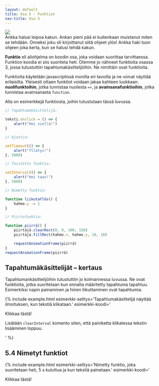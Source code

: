 ```yaml
---
layout: default
title: Osa 5 - Funktiot
nav-title: Osa 5
---
```


<div class="duckimg-center-container">
<img 
  src="{{ site.img-url }}/kakku.webp" 
  class="duckimg-center"
/>
</div>
<div class="duckimg-caption">
Ankka halusi leipoa kakun. Ankan pieni pää ei kuitenkaan muistanut miten se tehdään. Onneksi joku oli kirjoittanut siitä ohjeet ylös! Ankka haki tuon ohjeen joka kerta, kun se halusi tehdä kakun.
</div>


**Funktio** eli aliohjelma on koodin osa, joka voidaan suorittaa tarvittaessa. Funktion koodia ei siis suoriteta heti. Olemme jo nähneet funktioita osassa 3, jossa tutustuttiin tapahtumakäsittelijöihin. Ne nimittäin ovat funktioita.

Funktioita käytetään javascriptissä monilla eri tavoilla ja ne voivat näyttää erilaisilta. Yleisesti ottaen funktiot voidaan jakaa kahteen luokkaan: **nuolifunktoihin**, jotka tunnistaa nuolesta `=>`, ja **avainsanafunktioihin**, jotka tunnistaa avainsanasta `function`.

Alla on esimerkkejä funktiosta, joihin tutustutaan tässä luvussa.

```javascript
// Tapahtumakäsittelijä:

teksti.onclick = () => {
    alert("Hei siellä!")
}

// Ajastin:

setTimeout(() => {
    alert("Yllätys!")
}, 5000)

// Toistettu funktio:

setInterval(() => {
    alert("Hei taas!")
}, 5000)

// Nimetty funktio:

function liikutaYlös() {
    hahmo.y -= 1
}

// Piirtofunktio:

function piirrä() {
    piirtäjä.clearRect(0, 0, 300, 150)    
    piirtäjä.fillRect(hahmo.x, hahmo.y, 10, 10)

    requestAnimationFrame(piirrä)
}
requestAnimationFrame(piirrä)
```

<div id="funktiokysymykset-alku"></div>

<script>createQuestionnaire({
	id: "funktiokysymykset-alku",
	questions: [
		{
			text: "Onko tapahtumakäsittelijä teksti.onclick nuolifunktio vai avainsanafunktio?",
			alternatives: [
				{ text: "nuolifunktio", correct: true },
				{ text: "avainsanafunktio" },
			]
		},
		{
			text: "Onko ajastin nuolifunktio vai avainsanafunktio?",
			alternatives: [
				{ text: "nuolifunktio", correct: true },
				{ text: "avainsanafunktio" },
			]
		},
		{
			text: "Onko toistettu funktio nuolifunktio vai avainsanafunktio?",
			alternatives: [
				{ text: "nuolifunktio", correct: true },
				{ text: "avainsanafunktio" },
			]
		},
		{
			text: "Onko nimetty funktio liikutaYlös nuolifunktio vai avainsanafunktio?",
			alternatives: [
				{ text: "nuolifunktio" },
				{ text: "avainsanafunktio", correct: true },
			]
		},
		{
			text: "Onko piirtofunktio piirrä nuolifunktio vai avainsanafunktio?",
			alternatives: [
				{ text: "nuolifunktio" },
				{ text: "avainsanafunktio", correct: true },
			]
		}
	]
})</script>

## Tapahtumäkäsittelijät – kertaus

Tapahtumankäsittelijöihin tutustuttiin jo kolmannessa luvussa. Ne ovat funktioita, jotka suoritetaan kun ennalta määritetty tapahtuma tapahtuu. Esimerkiksi napin painaminen ja hiiren liikuttaminen ovat tapahtumia.

{% include example.html
esimerkki-selitys='Tapahtumakäsittelijä näyttää ilmoituksen, kun tekstiä klikataan.'
esimerkki-koodi='<p id = teksti>Klikkaa tästä!</p>
<script>
	teksti.onclick = e => {
		alert("Hei siellä!")
	}
${closeScript}'
%}

<!--TODO: listaa tässä eri tapahtumakäsittelijöitä-->

<!--TODO: Tehtävä, jossa napin painaminen aiheuttaa jotain-->

{% include task.html
tehtava-ohje='Lisää painikkeelle kuuntelija. Kun painiketta klikataan, niin tulosta <code>alert()</code>> komennolla "Klikkasit painiketta."'
tehtava-koodi='<button id = painike>
Missä ankat uivat?
</button>

<script>
${closeScript}'
%}

{% include task.html
tehtava-ohje='Täydennä ohjelmaa niin, että kun käyttäjä painaa näppäintä "a", niin tulostuu <code>alert()</code> komennolla "Ankka aivasti avaruudessa."'

tehtava-koodi='<script>
	document.onkeydown = event => {
		if(event.key == "a"){

		}
	}
${closeScript}'
%}

{% include task.html
tehtava-ohje='Täydennä ohjelmaa niin, että kun käyttäjä klikkaa painiketta, niin neliön väri vaihtuu punaiseksi. Neliön väri vaihtuu, kun piirrät sen päälle uuden neliön, joka on erivärinen.'
tehtava-koodi='<canvas id=kangas></canvas>
<br>
<button>
	Vaihda väriä.	
</button>

<script>
	var piirtäjä = kangas.getContext("2d")
	piirtäjä.fillRect(10, 10, 50, 50)
	
${closeScript}'
%}

## Ajastimet

<div class="duckimg-center-container">
<img 
  src="{{ site.img-url }}/ajastin.webp" 
  class="duckimg-center"
/>
</div>

{% include example.html
esimerkki-selitys='Ajastettu funktio, joka suoritetaan 3 sekunnin kuluttua.'
esimerkki-koodi='<script>
	setTimeout(() => {
		alert("Yllätys!")
	}, 3000)
${closeScript}'
%}

Ajastettu funktio suoritetaan, kun ohjelman käynnistämisestä on kulunut määritellyn verran aikaa. Esimerkiksi jos ohjelman halutaan tulostavan viiden sekunnin kuluttua suorituksen aloittamisesta `alert("Yllätys!")`, niin ajastettu funktio eli `setTimeout` funktio näyttää seuraavalta

```javascript
setTimeout(() => {
    alert("Yllätys!")
}, 5000)
```

Ajastettu funktio saattaa näyttää hieman hämmentävältä. Siinä on kuitenkin havaittavissa nuoli `=>`, kuten tapahtumankäsittelijässä. Tutkitaan miten funktio kirjoitetaan. Aluksi aloitetaan funktion nimellä, joka on `setTimeout`. Lisätään nimen perään sulut, jolloin saamme funktion näyttämään seuraavalta

```javascript
setTimeout()
```

Tämä näyttää tavalliselta komennolta. Kirjoitetaan **sulkujen sisälle** nuolifunkito `() => { }`. 

```javascript
setTimeout(() => { })
```

Kirjoitusasu on hieman epäselvä, joten lisätään _aaltosulkeiden `{ }`_ sisälle tyhjärivi. Tyhjän rivin saa painamalla kaksi kertaa `Enter`-näppäintä aaltosulkeiden sisällä.

<!-- Todo: Kuva Enter näppäimestä? -->

```javascript
setTimeout(() => { 

})
```

_Aaltosulkeiden_ sisälle kirjoitetaan myös komento tai komennot, jotka halutaan suorittaa, kun ajastimen aika on kulunut. Kirjoitetaan aaltosulkeiden sisään komento `alert("Yllätys!")`, jolloin ohjelma tulostaa "Yllätys!".

```javascript
setTimeout(() => { 
  alert("Yllätys!")
})
```

`setTimeout`-funktiolle ei ole vielä määritelty aikaa, jonka jälkeen `alert()`-komento tapahtuu. Lisätään **viimeisen** aaltosulkeen jälkeen pilkku _ja_ aika. Aika määritetään millisekuntteina. Tämä tarkoittaa, että esimerkin `5000` tarkoittaa viittä tuhatta millisekunttia, joka on yhtäsuurta kuin viisi sekunttia. 

```javascript
setTimeout(() => { 
  alert("Yllätys!")
}, 5000)
```

Tämä funktio siis tulostaa viiden sekunin kuluttua ohjelman käynnistymisestä näytölle tekstin `Yllätys!`.

{% include task.html
tehtava-ohje='Tee ajastettu funktio, joka tulostaa 2 sekunnin kuluttua näytölle <code>prompt()</code> kysymyksen "Yllätyitkö?" Talleta vastaus muuttujaan, jonka nimi on "vastaus". Tulosta <code>prompt()</code> komennon jälkeen <code>alert()</code> komennolla käyttäjän vastaus.'
tehtava-koodi='<script>

${closeScript}'
%}

{% include task.html 
tehtava-ohje='Tee ohjelma, joka vaihtaa neliön väriä kahden sekunnin kuluttua keltaiseksi. Muista, että neliön väri vaihtuu, kun sen päälle piirretään uusi eri värinen neliö.'
tehtava-koodi='<canvas id=kangas>
</canvas>
<script>
	var piirtäjä = kangas.getContext("2d")
	piirtäjä.fillRect(10, 10, 50, 50)
${closeScript}'
%}

Ajastetun funktion voi laittaa tapahtumakäsittelijän sisälle, jolloin se suoritetaan tietyn ajan kuluttua tapahtumasta:

{% include example.html
esimerkki-selitys='Ajastettu funktio tapahtumakäsittelijän sisällä. Mitä tapahtuu, jos klikkaat tekstiä uudestaan ennen viestin ilmestymistä?'
esimerkki-koodi='<p id = teksti>Klikkaa tästä!</p>
<script>
	teksti.onclick = e => {
		setTimeout(() => {
			alert("Hei taas!")
		}, 2500)
	}
${closeScript}'
%}
<!--TODO: Tehtävä, jossa tekstiä voi klikata vasta tietyn ajan jälkeen-->

<!--TODO: Tehtävä, jossa on kaksi sisäkkäistä setTimeoutia-->

## 5.3 Toistetut funktiot

{% include example.html
esimerkki-selitys='Toistettu funktio, joka lisää rivejä tekstiin. Komento <code>.textContent +=</code> lisää loppuun uutta tekstiä.'
esimerkki-koodi='<p id = teksti>Ensimmäinen lause on tässä.</p>
<script>
	setInterval(() => {
		teksti.textContent += " Tässä on uusi lause!"
	}, 2000)
${closeScript}'
%}

**Toistettu funktio** suoritetaan loputtomasti tietyllä tahdilla. Toistetun funktion kutsuminen näyttää aivan ajastetun funktion kutsulta, mutta siinä käytetään `setInterval`-komentoa.

```javascript
setInterval(() => {
	
}, 1000)
```

Toistetussa funktiossa suoritettva koodi menee tuttuun tapaan _aaltosulkeiden_ sisälle ja viimeisen aaltosulkeen jälkeen on pilkku, jonka jälkeen määritetään, kuinka usein funktio toistetaan. Esimerkiksi `1000 ms = 1 s`, joten esimerkissä olevaa funktiota toistetaan yhden sekunnin välein.

{% include task.html
tehtava-ohje='Tee ohjelma, joka lisää sivulle 3,5 sekunnin välein tekstin "Pöö!". Käytä <code>setInterval</code> funktiota.'
tehtava-koodi='<p id = teksti>Loppumaton yllätys!</p>
<script>

${closeScript}'
%}

{%include extra.html
otsikko='Miten toistetun funktion saa loppumaan?'
vinkki='Toistetun funktion saa loppumaan käyttämällä komentoa <code>clearInterval</code>. Komennolle pitää antaa <b>parametrina</b> toistettu funktio. Tämä tarkoittaa sitä, että toistettu funktio pitää nimetä jotenkin. Talletetaan siis toistettu funktio muuttujaan.

<div class="codebox example">
	<script>
		addEditor(
`<p id = teksti>Ensimmäinen lause on tässä.</p>
<script>
	toisto = setInterval(() => {
		teksti.textContent += " Tässä on uusi lause!"
	}, 2000)
${closeScript}`
		);
	</script>
</div>

Lisätään <code>clearInterval</code> komento siten, että painiketta klikatessa tekstin lisääminen loppuu.
<div class="codebox example">
	<script>
		addEditor(
`<button id=painike>Pysäytä</button>
<p id = teksti>Ensimmäinen lause on tässä.</p>
<script>
	toisto = setInterval(() => {
		teksti.textContent += " Tässä on uusi lause!"
	}, 2000)

	painike.onclick = () => {
		clearInterval(toisto)
	}
${closeScript}`
		);
	</script>
</div>

'
%}

## 5.4 Nimetyt funktiot

{% include example.html 
esimerkki-selitys='Nimetty funktio, joka suoritetaan heti, 5 s kuluttua ja kun tekstiä painetaan.'
esimerkki-koodi='<p id = teksti>Klikkaa tästä!</p>
<script>
	function yllätys() {
		alert("Yllätys!")
	}

	yllätys()

	setTimeout(() => {
		yllätys()
	}, 5000)

	teksti.onclick = () => {
		yllätys()
	}
${closeScript}'
%}

Ajastimet, toistetut funktiot ja tapahtumankäsittelijät suoritetaan automaattisesti silloin, kun jotain tapahtuu, tai tietyn ajan päästä. _Nimetty funktio_ eroaa näistä funktioista siten, että koodissa pitää **kutsua** funktiota, jotta se suoritetaan. Jotta voisimme **kutsua** funktiota, täytyy sille antaa nimi, jolla funktiota kutsutaan. Siksi kutsumme tämän tyyppisiä funktioita _nimetyiksi_ funkitoiksi. Nimetyn funktion rakenne on seuraava

```javascript
function funktionNimi() {
    
}
```

Ensin kirjoitetaan avainsana `function`, josta tunnistetaan, että kysessä on funktio. Tämän jälkeen kirjoitetaan funktion nimi. Esimerkissä funktion nimi on `funktionNimi`, mutta se voi olla mitä ohjelmoija päättää keksiä. Funktion nimen jälkeen kijroitetaan sulut, jonka jälkeen kirjoitetaan aaltosulut. Aaltosulkeiden sisään tulee koodi, joka suoritetaan funktiota kutsuttaessa. Nimetyt funktiot ovat kuten muuttujia, mutta niillä voidaan tehdä paljon enemmän asioita

{% include tip.html
vinkki='Funktioita käytetään, jotta koodia ei tarvitsisi kirjoittaa joka kerta uudestaan. Niiden avulla voimme uusio käyttää tiettyä toiminnallisuutta useita kertoja.'
%}


{% include example.html
esimerkki-selitys='Jokaisen painikkeen painaminen kutsuu samaa funktiota, jonka nimi on "<code>tervehdi()</code>.'
esimerkki-koodi='<button id=painike1>Eka</button>
<button id=painike2>Toka</button>
<button id=painike3>Kolmas</button>
<button id=painike4>Neljäs</button>
<button id=painike5>Viides</button>
<script>
	function tervehdi(){
		alert("Moi! Klikkasit painiketta.")
		vastaus = prompt("Mitä painiketta klikkasit?")
		alert("Klikkasit painiketta "+ vastaus+". Se on suosikkini!")
	}
	painike1.onclick = () => {
		tervehdi()
	}
	painike2.onclick = () => {
		tervehdi()
	}
	painike3.onclick = () => {
		tervehdi()
	}
	painike4.onclick = () => {
		tervehdi()
	}
	painike5.onclick = () => {
		tervehdi()
	}
${closeScript}'
%}

<!-- TODO: tehtävä-->

<!--- Vois siirtää 7. osioon, koska sieltä voi saada paremmin konkreettisia esimerkkejä tähän. Parametreistä on myös vähän jo kappaleessa 1-->
<!--
### Parametrit

Nimetylle funktiolle voi antaa <b>parametreja</b>. Parametrit ovat muuttujia, joiden avulla funktiolle voi kertoa asioita. Alla on esimerkki, jossa parametrin avulla voimme näyttää ylimääräisen viestin käyttäjälle.

<div class="codebox example">
	<h3>Esimerkki 5.7</h3>
	<p>
	Nimetty funktio, joka suoritetaan heti, 5 s kuluttua ja kun tekstiä painetaan.
	</p>
	<script>
		addEditor(
`<p id = teksti>Klikkaa tästä!</p>
<script>
	function yllätys(viesti) {
		alert("Yllätys " + viesti + "!")
	}

	yllätys("ekan kerran")

	setTimeout(() => {
		yllätys("taas")
	}, 5000)

	teksti.onclick = () => {
		yllätys("klikatessa")
	}
${closeScript}`
		);
	</script>
</div>

TODO: Tehtävä, mikä?

### Paluuarvo

TODO
-->
## Kysymyksiä

<div id="funktiokysymykset"></div>

<script>createQuestionnaire({
	id: "funktiokysymykset",
	questions: [
		{
			text: "Kuinka monta kertaa setTimeout-funktio suoritetaan?",
			alternatives: [
				{ text: "0 kertaa" },
				{ text: "1 kerran", correct: true },
				{ text: "Äärettömän monta kertaa" },
			]
		},
		{
			text: "Kuinka monta kertaa setInterval-funktio suoritetaan?",
			alternatives: [
				{ text: "0 kertaa" },
				{ text: "1 kerran" },
				{ text: "Äärettömän monta kertaa", correct: true },
			]
		},
		{
			text: "Kuinka monta kertaa onclick-funktio suoritetaan?",
			alternatives: [
				{ text: "Vain kerran, kun klikataan ensimmäisen kerran" },
				{ text: "Kerran per jokainen klikkaus", correct: true },
				{ text: "Sitä suoritetaan ikuisesti, kun hiiren nappi on pohjassa" },
			]
		}
	]
})</script>

